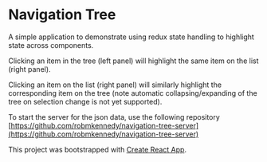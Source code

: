 # Navigation Tree

A simple application to demonstrate using redux state handling to highlight state across components.

Clicking an item in the tree (left panel) will highlight the same item on the list (right panel).

Clicking an item on the list (right panel) will similarly highlight the corresponding item on the tree (note automatic collapsing/expanding of the tree on selection change is not yet supported).

To start the server for the json data, use the following repository [https://github.com/robmkennedy/navigation-tree-server](https://github.com/robmkennedy/navigation-tree-server)

This project was bootstrapped with [Create React App](https://github.com/facebook/create-react-app).